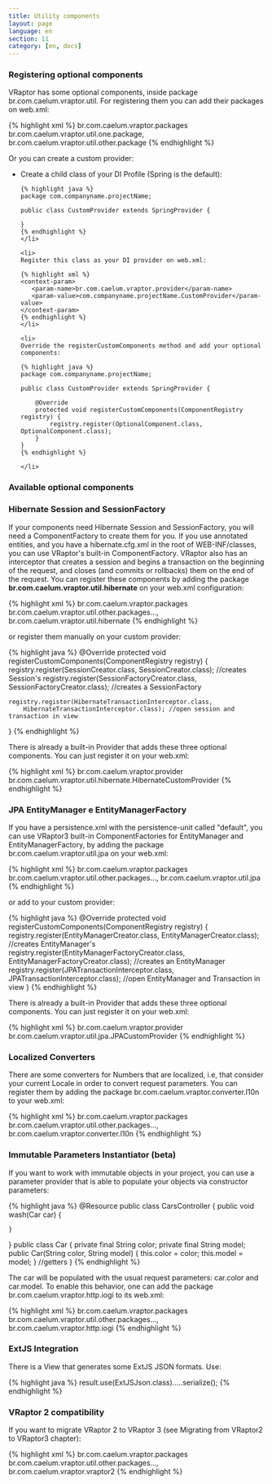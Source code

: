 ```yaml
---
title: Utility components
layout: page
language: en
section: 11
category: [en, docs]
---
```


<h3>Registering optional components</h3>

VRaptor has some optional components, inside package br.com.caelum.vraptor.util. For registering them you can add their packages on web.xml:

{% highlight xml %}
<context-param>
    <param-name>br.com.caelum.vraptor.packages</param-name>
    <param-value>
        br.com.caelum.vraptor.util.one.package, 
        br.com.caelum.vraptor.util.other.package
    </param-value>
</context-param>
{% endhighlight %}

Or you can create a custom provider:

<ul>
	<li>
	Create a child class of your DI Profile (Spring is the default):

	{% highlight java %}
	package com.companyname.projectName;

	public class CustomProvider extends SpringProvider {
		
	}
	{% endhighlight %}
	</li>

	<li>
	Register this class as your DI provider on web.xml:

	{% highlight xml %}
	<context-param>
	   <param-name>br.com.caelum.vraptor.provider</param-name>
	   <param-value>com.companyname.projectName.CustomProvider</param-value>
	</context-param>
	{% endhighlight %}
	</li>

	<li>
	Override the registerCustomComponents method and add your optional components:

	{% highlight java %}
	package com.companyname.projectName;

	public class CustomProvider extends SpringProvider {
		
		@Override
		protected void registerCustomComponents(ComponentRegistry registry) {
		    registry.register(OptionalComponent.class, OptionalComponent.class);
		}
	}
	{% endhighlight %}

	</li>
</ul>

<h3>Available optional components</h3>

<h3>Hibernate Session and SessionFactory</h3>

If your components need Hibernate Session and SessionFactory, you will need a ComponentFactory to create them for you. If you use annotated entities, and you have a hibernate.cfg.xml in the root of WEB-INF/classes, you can use VRaptor's built-in ComponentFactory. VRaptor also has an interceptor that creates a session and begins a transaction on the beginning of the request, and closes (and commits or rollbacks) them on the end of the request. You can register these components by adding the package <strong>br.com.caelum.vraptor.util.hibernate</strong> on your web.xml configuration:

{% highlight xml %}
<context-param>
    <param-name>br.com.caelum.vraptor.packages</param-name>
    <param-value>
        br.com.caelum.vraptor.util.other.packages...,
        br.com.caelum.vraptor.util.hibernate
    </param-value>
</context-param>
{% endhighlight %}

or register them manually on your custom provider:

{% highlight java %}
@Override
protected void registerCustomComponents(ComponentRegistry registry) {
    registry.register(SessionCreator.class, SessionCreator.class); //creates Session's
    registry.register(SessionFactoryCreator.class, 
        SessionFactoryCreator.class); //creates a SessionFactory
     
    registry.register(HibernateTransactionInterceptor.class,
        HibernateTransactionInterceptor.class); //open session and transaction in view
}
{% endhighlight %}

There is already a built-in Provider that adds these three optional components. You can just register it on your web.xml:

{% highlight xml %}
<context-param>
    <param-name>br.com.caelum.vraptor.provider</param-name>
    <param-value>br.com.caelum.vraptor.util.hibernate.HibernateCustomProvider</param-value>
</context-param>
{% endhighlight %}

<h3>JPA EntityManager e EntityManagerFactory</h3>

If you have a persistence.xml with the persistence-unit called "default", you can use VRaptor3 built-in ComponentFactories for EntityManager and EntityManagerFactory, by adding the package br.com.caelum.vraptor.util.jpa on your web.xml:

{% highlight xml %}
<context-param>
    <param-name>br.com.caelum.vraptor.packages</param-name>
    <param-value>
        br.com.caelum.vraptor.util.other.packages...,
        br.com.caelum.vraptor.util.jpa
    </param-value>
</context-param>
{% endhighlight %}

or add to your custom provider:

{% highlight java %}
@Override
protected void registerCustomComponents(ComponentRegistry registry) {
    registry.register(EntityManagerCreator.class, 
        EntityManagerCreator.class); //creates EntityManager's
    registry.register(EntityManagerFactoryCreator.class, 
        EntityManagerFactoryCreator.class); //creates an EntityManager
    registry.register(JPATransactionInterceptor.class, 
        JPATransactionInterceptor.class); //open EntityManager and Transaction in view
}
{% endhighlight %}

There is already a built-in Provider that adds these three optional components. You can just register it on your web.xml:

{% highlight xml %}
<context-param>
    <param-name>br.com.caelum.vraptor.provider</param-name>
    <param-value>br.com.caelum.vraptor.util.jpa.JPACustomProvider</param-value>
</context-param>
{% endhighlight %}

<h3>Localized Converters</h3>

There are some converters for Numbers that are localized, i.e, that consider your current Locale in order to convert request parameters. You can register them by adding the package br.com.caelum.vraptor.converter.l10n to your web.xml:

{% highlight xml %}
<context-param>
    <param-name>br.com.caelum.vraptor.packages</param-name>
    <param-value>
        br.com.caelum.vraptor.util.other.packages...,
        br.com.caelum.vraptor.converter.l10n
    </param-value>
</context-param>
{% endhighlight %}

<h3>Immutable Parameters Instantiator (beta)</h3>

If you want to work with immutable objects in your project, you can use a parameter provider that is able to populate your objects via constructor parameters:

{% highlight java %}
@Resource
public class CarsController {
    public void wash(Car car) {
    
    }
}
public class Car {
   private final String color;
   private final String model;
   public Car(String color, String model) {
     this.color = color;
     this.model = model;
   }
   //getters
}
{% endhighlight %}

The car will be populated with the usual request parameters: car.color and car.model.
To enable this behavior, one can add the package br.com.caelum.vraptor.http.iogi to its web.xml:

{% highlight xml %}
<context-param>
    <param-name>br.com.caelum.vraptor.packages</param-name>
    <param-value>
        br.com.caelum.vraptor.util.other.packages...,
        br.com.caelum.vraptor.http.iogi
    </param-value>
</context-param>
{% endhighlight %}

<h3>ExtJS Integration</h3>

There is a View that generates some ExtJS JSON formats. Use:

{% highlight java %}
result.use(ExtJSJson.class).....serialize();
{% endhighlight %}

<h3>VRaptor 2 compatibility</h3>

If you want to migrate VRaptor 2 to VRaptor 3 (see Migrating from VRaptor2 to VRaptor3 chapter):

{% highlight xml %}
<context-param>
    <param-name>br.com.caelum.vraptor.packages</param-name>
    <param-value>
        br.com.caelum.vraptor.util.other.packages...,
        br.com.caelum.vraptor.vraptor2
    </param-value>
</context-param>
{% endhighlight %}
